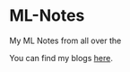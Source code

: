 # ML-Notes
My ML Notes from all over the

You can find my blogs <a href="https://highonbugs.hashnode.dev/">here</a>.